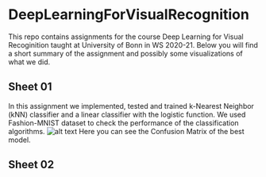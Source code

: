 # DeepLearningForVisualRecognition

This repo contains assignments for the course Deep Learning for Visual Recoginition taught at University of Bonn in WS 2020-21. Below you will find a short summary of the assignment and possibly some visualizations of what we did.

## Sheet 01

In this assignment we implemented, tested and trained k-Nearest Neighbor (kNN) classifier and a linear classifier with the logistic function. We used Fashion-MNIST dataset to check the performance of the classification algorithms.
![alt text](https://github.com/here-to-learn0/DeepLearningForVisualRecognition/images/Confusion_mat.png?raw=true)
Here you can see the Confusion Matrix of the best model.

## Sheet 02

